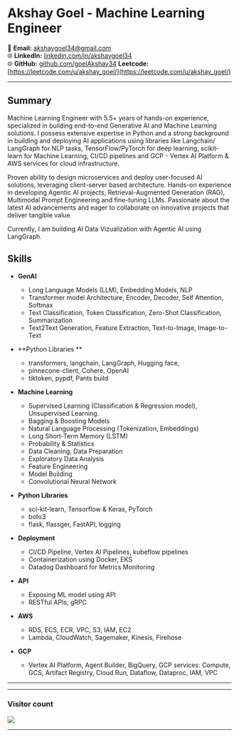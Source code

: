 # Akshay Goel - Machine Learning Engineer

📧 **Email:** akshaygoel34@gmail.com  
🌐 **LinkedIn:** [linkedin.com/in/akshaygoel34](https://www.linkedin.com/in/akshaygoel34)  
🌐 **GitHub:** [github.com/goelAkshay34](https://github.com/goelAkshay34)
   **Leetcode:** [https://leetcode.com/u/akshay_goel/](https://leetcode.com/u/akshay_goel/)

---

## Summary

Machine Learning Engineer with 5.5+ years of hands-on experience, specialized in building end-to-end Generative AI and Machine Learning solutions. I possess extensive expertise in Python and a strong background in building and deploying AI applications using libraries like Langchain/ LangGraph for NLP tasks, TensorFlow/PyTorch for deep learning, scikit-learn for Machine Learning, CI/CD pipelines and GCP - Vertex AI Platform & AWS services for cloud infrastructure. 

Proven ability to design microservices and deploy user-focused AI solutions, leveraging client-server based architecture. Hands-on experience in developing Agentic AI projects, Retrieval-Augmented Generation (RAG), Multimodal Prompt Engineering and fine-tuning LLMs. Passionate about the latest AI advancements and eager to collaborate on innovative projects that deliver tangible value

Currently, I am building AI Data Vizualization with Agentic AI using LangGraph.

## Skills
- **GenAI**
  - Long Language Models (LLM), Embedding Models, NLP
  - Transformer model Architecture, Encoder, Decoder, Self Attention, Softmax
  - Text Classification, Token Classification, Zero-Shot Classification, Summarization
  - Text2Text Generation, Feature Extraction, Text-to-Image, Image-to-Text

- **Python Libraries **
  - transformers, langchain, LangGraph, Hugging face,
  - pinnecone-client, Cohere, OpenAI
  - tiktoken, pypdf, Pants build

- **Machine Learning**
  - Supervised Learning (Classification & Regression model), Unsupervised Learning.
  - Bagging & Boosting Models
  - Natural Language Processing (Tokenization, Embeddings)
  - Long Short-Term Memory (LSTM)
  - Probability & Statistics
  - Data Cleaning, Data Preparation
  - Exploratory Data Analysis
  - Feature Engineering
  - Model Building
  - Convolutional Neural Network

- **Python Libraries**
  - sci-kit-learn, Tensorflow & Keras, PyTorch
  - boto3
  - flask, flassger, FastAPI, logging

- **Deployment**
  - CI/CD Pipeline, Vertex AI Pipelines, kubeflow pipelines
  - Containerization using Docker, EKS
  - Datadog Dashboard for Metrics Monitoring

- **API**
  - Exposing ML model using API
  - RESTful APIs, gRPC
    

- **AWS**
  - RDS, ECS, ECR, VPC, S3, IAM, EC2
  -  Lambda, CloudWatch, Sagemaker, Kinesis, Firehose
  
- **GCP**
  - Vertex AI Platform, Agent Builder, BigQuery, GCP services: Compute, GCS, Artifact Registry, Cloud Run, Dataflow, Dataproc, IAM, VPC

---
<hr>
<h3> Visitor count </h3>
<p align="left">
  <img src="https://profile-counter.glitch.me/akshaygoel34/count.svg" />
</p>
<hr>
